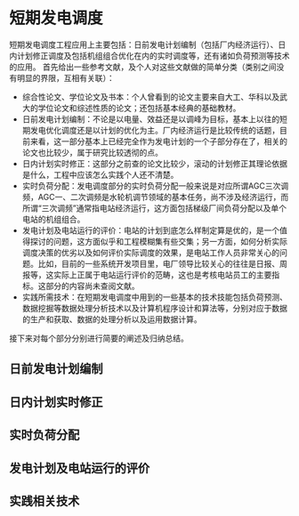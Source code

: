 # 短期发电调度
短期发电调度工程应用上主要包括：日前发电计划编制（包括厂内经济运行）、日内计划修正调度及包括机组组合优化在内的实时调度等，还有诸如负荷预测等技术的应用。
首先给出一些参考文献，及个人对这些文献做的简单分类（类别之间没有明显的界限，互相有关联）：
- 综合性论文、学位论文及书本：个人曾看到的论文主要来自大工、华科以及武大的学位论文和综述性质的论文；还包括基本经典的基础教材。
- 日前发电计划编制：不论是以电量、效益还是以调峰为目标，基本上以往的短期发电优化调度还是以计划的优化为主。厂内经济运行是比较传统的话题，目前来看，这一部分基本上已经完全作为发电计划的一个子部分存在了，相关的论文也比较少，属于研究比较透彻的点。
- 日内计划实时修正：这部分之前查的论文比较少，滚动的计划修正其理论依据是什么，工程中应该怎么实践个人还不清楚。
- 实时负荷分配：发电调度部分的实时负荷分配一般来说是对应所谓AGC三次调频，AGC一、二次调频是水轮机调节领域的基本任务，尚不涉及经济运行，而所谓“三次调频”通常指电站经济运行，这方面包括梯级厂间负荷分配以及单个电站的机组组合。
- 发电计划及电站运行的评价：电站的计划到底怎么样制定算是优的，是一个值得探讨的问题，这方面似乎和工程模糊集有些交集；另一方面，如何分析实际调度决策的优劣以及如何评价实际调度的效果，是电站工作人员非常关心的问题。比如，目前的一些系统开发项目里，电厂领导比较关心的往往是日报、周报等，这实际上正属于电站运行评价的范畴，这也是考核电站员工的主要指标。这部分的内容尚未查阅文献。
- 实践所需技术：在短期发电调度中用到的一些基本的技术技能包括负荷预测、数据挖掘等数据处理分析技术以及计算机程序设计和算法等，分别对应于数据的生产和获取、数据的处理分析以及运用数据计算。

接下来对每个部分分别进行简要的阐述及归纳总结。
## 日前发电计划编制

## 日内计划实时修正

## 实时负荷分配

## 发电计划及电站运行的评价

## 实践相关技术
